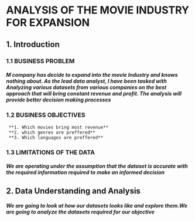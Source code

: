 # ANALYSIS OF THE MOVIE INDUSTRY FOR EXPANSION
## 1. Introduction
### 1.1 BUSINESS PROBLEM
##### M company has decide to expand into the movie Industry and knows nothing about. As the lead data analyst, I have been tasked with Analyzing various datasets from various companies on the best approach that will bring constant revenue and profit. The analysis will provide better decision making processes
### 1.2 BUSINESS OBJECTIVES
     **1. Which movies bring most revenue**
     **2. which genres are preffered**
     **3. Which languages are preffered**
### 1.3 LIMITATIONS OF THE DATA
##### We are operating under the assumption that the dataset is accurate with the required information required to make an informed decision
## 2. Data Understanding and Analysis
##### We are going to look at how our datasets looks like and explore them.We are going to analyze the datasets required for our objective
